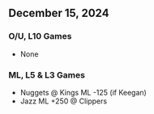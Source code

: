 ## December 15, 2024
### O/U, L10 Games
* None
### ML, L5 & L3 Games
* Nuggets @ Kings ML -125 (if Keegan)
* Jazz ML +250 @ Clippers